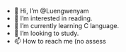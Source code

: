 - 👋 Hi, I’m @Luengwenyam
- 👀 I’m interested in reading.
- 🌱 I’m currently learning C language.
- 💞️ I’m looking to study.
- 📫 How to reach me (no assess

<!---
Luengwenyam/Luengwenyam is a ✨ special ✨ repository because its `README.md` (this file) appears on your GitHub profile.
You can click the Preview link to take a look at your changes.
--->
